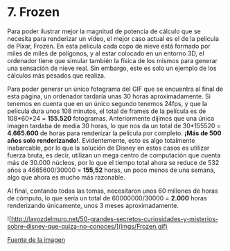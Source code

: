 # 7. Frozen

Para poder ilustrar mejor la magnitud de potencia de cálculo que se necesita para renderizar un vídeo, el mejor caso actual es el de la película de Pixar, Frozen. En esta película cada copo de nieve está formado por miles de miles de polígonos, y al estar colocado en un entorno 3D, el ordenador tiene que simular también la física de los mismos para generar una sensación de nieve real. Sin embargo, este es solo un ejemplo de los cálculos más pesados que realiza.

Para poder generar un único fotograma del GIF que se encuentra al final de esta página, un ordenador tardaría unas 30 horas aproximadamente. Si tenemos en cuenta que en un único segundo tenemos 24fps, y que la película dura unos 108 minutos, el total de frames de la película es de 108\*60\*24 = **155.520** fotogramas. Anteriormente dijimos que una única imagen tardaba de media 30 horas, lo que nos da un total de 30\*155520 = **4.665.600** de horas para renderizar la película por completo. **¡Más de 500 años solo renderizando!**. Evidentemente, esto es algo totalmente inabarcable, por lo que la solución de Disney en estos casos es utilizar fuerza bruta, es decir, utilizan un mega centro de computación que cuenta más de 30.000 núcleos, por lo que el tiempo total ahora se reduce de 532 años a 4665600/30000 = **155,52** horas, un poco menos de una semana, algo que ahora es mucho más razonable.

Al final, contando todas las tomas, necesitaron unos 60 millones de horas de cómputo, lo que sería un total de 60000000/30000 = **2.000** horas renderizando únicamente, unos 3 meses aproximadamente.

![http://lavozdelmuro.net/50-grandes-secretos-curiosidades-y-misterios-sobre-disney-que-quiza-no-conoces/](imgs/Frozen.gif)

[Fuente de la imagen](http://lavozdelmuro.net/50-grandes-secretos-curiosidades-y-misterios-sobre-disney-que-quiza-no-conoces/)
